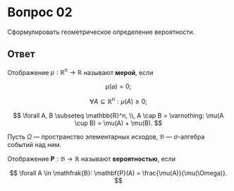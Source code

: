 # Вопрос 02

Сформулировать геометрическое определение вероятности.

## Ответ

Отображение $\mu : \mathbb{R}^n \rightarrow \mathbb{R}$ называют **мерой**,
если

$$
\mu(\varnothing) = 0;
$$

$$
\forall A \subseteq \mathbb{R}^n: \mu(A) \geqslant 0;
$$

$$
\forall A, B \subseteq \mathbb{R}^n, \\, A \cap B = \varnothing:
\mu(A \cup B) = \mu(A) + \mu(B).
$$

Пусть $\Omega$ &mdash; пространство элементарных исходов, $\mathfrak{B}$
&mdash; $\sigma$-алгебра событий над ним.

Отображение $\mathbf{P} : \mathfrak{B} \rightarrow \mathbb{R}$ называют
**вероятностью**, если

$$
\forall A \in \mathfrak{B}: \mathbf{P}(A) = \frac{\mu(A)}{\mu(\Omega)}.
$$
